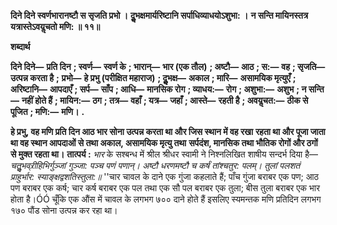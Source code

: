 **दिने दिने स्वर्णभारानष्टौ स सृजति प्रभो ।** **दुॢभक्षमार्यरिष्टानि सर्पाधिव्याधयोऽशुभा: ।** **न सन्ति मायिनस्तत्र यत्रास्तेऽवयॢचतो मणि: ॥ ११॥** 

**शब्दार्थ** 

**दिने दिने—** **प्रति दिन** **; स्वर्ण—** **स्वर्ण के** **; भारान्—** **भार (एक तौल)** **; अष्टौ—** **आठ** **; स:—** **वह** **; सृजति—** **उत्पन्न करता है** **;** **प्रभो—** **हे प्रभु (परीक्षित महाराज)** **; दुॢभक्ष—** **अकाल** **; मारि—** **असामयिक मृत्युएँ** **; अरिष्टानि—** **आपदाएँ** **; सर्प—** **साँप** **; आधि—** **मानसिक रोग** **; व्याधय:—** **रोग** **; अशुभा:—** **अशुभ** **; न सन्ति—** **नहीं होते हैं** **; मायिन:—** **ठग** **; तत्र—** **वहाँ** **; यत्र—** **जहाँ** **; आस्ते—** **रहती है** **; अवयॢचत:—** **ठीक से पूजित** **; मणि:—** **मणि।** **.** 

**हे प्रभु, वह मणि प्रति दिन आठ भार सोना उत्पन्न करता था और जिस स्थान में वह रखा** **रहता था और पूजा जाता था वह स्थान आपदाओं से तथा अकाल, असामयिक मृत्यु तथा** **सर्पदंश, मानसिक तथा भौतिक रोगों और ठगों से मुक्त रहता था।** **तात्पर्य :** *भार* के सश्बन्ध में श्रील श्रीधर स्वामी ने निश्नलिखित शाषीय सन्दर्भ दिया है— *चतुॢभव्र्रीहिभिर्गुञ्जां गुञ्जा: पञ्च पणं पणान्।* *अष्टौ धरणमष्टौ च कर्षं तांश्चतुर: पलम्।* *तुलां पलशतं प्राहुर्भार: स्याङ्क्षद्वशतिस्तुला:॥* ''चार चावल के दाने एक गुंजा कहलाते हैं; पाँच गुंजा बराबर एक पण; आठ पण बराबर एक कर्ष; चार कर्ष बराबर एक पल तथा एक सौ पल बराबर एक तुला; बीस तुला बराबर एक भार होता है।ÓÓ चूँकि एक औंस में चावल के लगभग ७०० दाने होते हैं इसलिए स्यमन्तक मणि प्रतिदिन लगभग १७० पौंड सोना उत्पन्न कर रहा था।  
